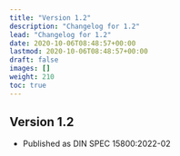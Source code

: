 ```yaml
---
title: "Version 1.2"
description: "Changelog for 1.2"
lead: "Changelog for 1.2"
date: 2020-10-06T08:48:57+00:00
lastmod: 2020-10-06T08:48:57+00:00
draft: false
images: []
weight: 210
toc: true
---
```


## Version 1.2

* Published as DIN SPEC 15800:2022-02
